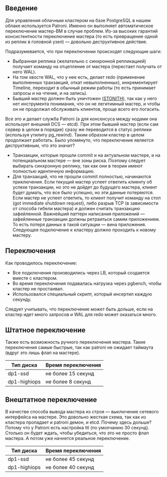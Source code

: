 ## Введение

Для управления облачным кластером на базе PostgreSQL в нашем облаке используется Patroni. Именно он выполняет автоматическое переключение мастер-ВМ в случае проблем. Из-за высоких гарантий консистентности переключение мастера (то есть превращение одной из реплик в головной узел) — довольно деструктивное действие.

Подразумевается, что при переключении происходят следующие шаги:

- Выбранная реплика (желательно с синхронной репликацией) получает команду на отцепление от мастера (перестает получать от него WAL).
- На том хвосте WAL, что у нее есть, делает redo (применение выполненных транзакций, откат невыполненных), инкрементирует Timeline, переходит в обычный режим работы (то есть принимает запросы и на чтение, и на запись).
- Бывший мастер должен быть уничтожен ([STONITH](https://en.wikipedia.org/wiki/STONITH)), так как у него нет инструмента понимания, что он не легитимный мастер, и чтобы он не продолжал обслуживать клиентов, проще всего его погасить.

Все это и делает служба Patroni (а для консенсуса между нодами она использует внешний DCS — etcd). При этом бывший мастер (если сам сервер в целом в порядке) сразу же переводится в статус реплики (используя утилиту pg_rewind). Таким образом кластер в целом продолжает работать. Было упомянуто, что переключение является деструктивным, что это значит?

- Транзакции, которые прошли commit и на актуальном мастере, и на потенциальном мастере — вне зоны риска. Поэтому следует выбирать синхронную реплику, так как они в теории имеют полностью идентичную информацию.
- Для транзакций, что не прошли commit полностью, начинаются приключения. Если текущий мастер успеет ответить клиенту об успехе транзакции, но это не дойдет до будущего мастера, клиент будет думать, что все было успешно, но эти данные потеряются. Если мастер не успеет ответить, то клиент получит команду на стоп (got immediate shutdown request), либо разрыв TCP (в зависимости от способа гибели мастера) и должен считать транзакцию зафейленной. Важнейший паттерн написания приложений — зафейленные транзакции должны ретраиться самим приложением. То есть потеря данных в такой ситуации — вина приложения. Следующее подключение к кластеру должно проходить к новому мастеру.

## Переключения

Как проводилось переключение:

- Все подключения производились через LB, который создается вместе с кластером.
- Во время переключения подавалась нагрузка через pgbench, чтобы кластер не простаивал.
- Использовался специальный скрипт, который инсертил каждую секунду.

Следует учитывать, что переключение может быть дольше, если на кластер идет много запросов и WAL для redo может оказаться много.

## Штатное переключение

Также есть возможность ручного переключения мастера. Такие переключения самые быстрые, так как patroni не ожидает таймаута (вдруг это лишь флап на мастере).

| Тип диска    | Время переключения |
|--------------|--------------------|
| dp1-ssd      | не более 15 секунд |
| dp1-highiops | не более 8 секунд  |

## Внештатное переключение

В качестве способа вывода мастера из строя — выключение сетевого интерфейса на мастере. Это довольно жесткая схема, так как из кластера пропадает и patroni демон, и etcd. Почему здесь дольше? Потому что у Patroni есть настройка ttl (по умолчанию 30 секунд). Столько он будет ждать, чтобы убедиться, что это не просто флап мастера. А потом уже начнется реальное переключение.

| Тип диска    | Время переключения |
|--------------|--------------------|
| dp1-ssd      | не более 45 секунд |
| dp1-highiops | не более 40 секунд |
